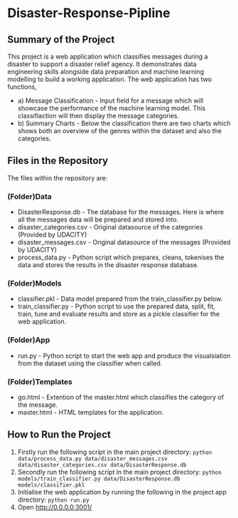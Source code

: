 # Disaster-Response-Pipline

## Summary of the Project

This project is a web application which classifies messages during a disaster to support a disaster relief agency. It demonstrates data engineering skills alongside data preparation and machine learning modelling to build a working application. The web application has two functions, 
- a) Message Classification - Input field for a message which will showcase the performance of the machine learning model. This classifiaction will then display the message categories.
- b) Summary Charts - Below the classification there are two charts which shows both an overview of the genres within the dataset and also the categories.

## Files in the Repository

The files within the repository are:

### (Folder)Data
- DisasterResponse.db - The database for the messages. Here is where all the messages data will be prepared and stored into.
- disaster_categories.csv - Original datasource of the categories (Provided by UDACITY)
- disaster_messages.csv - Original datasource of the messages (Provided by UDACITY)
- process_data.py - Python script which prepares, cleans, tokenises the data and stores the results in the disaster response database.

### (Folder)Models
- classifier.pkl - Data model prepared from the train_classifier.py below.
- train_classifier.py - Python script to use the prepared data, split, fit, train, tune and evaluate results and store as a pickle classifier for the web application.

### (Folder)App
- run.py - Python script to start the web app and produce the visualsiation from the dataset using the classifier when called.
### (Folder)Templates
  - go.html - Extention of the master.html which classifies the category of the message.
  - master.html - HTML templates for the application.

## How to Run the Project

1) Firstly run the following script in the main project directory: `python data/process_data.py data/disaster_messages.csv data/disaster_categories.csv data/DisasterResponse.db`
2) Secondly run the following script in the main project directory: `python models/train_classifier.py data/DisasterResponse.db models/classifier.pkl`
3) Initialise the web application by running the following in the project app directory: `python run.py`
4) Open http://0.0.0.0:3001/
